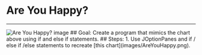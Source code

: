 
# Are You Happy?
  <hr/>
  <img alt="Are You Happy? image" src="./AreYouHappy.png"/>
## Goal:
   Create a program that mimics the chart above using if and else if statements.
## Steps:
1. Use JOptionPanes and if / else if /else statements to recreate [this chart](images/AreYouHappy.png).
  
 

